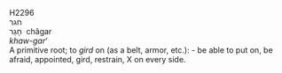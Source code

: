 H2296  
חגר  
חָגַר ‎ châgar  
*khaw-gar‘*  
A primitive root; to *gird* on (as a belt, armor, etc.): - be able to
put on, be afraid, appointed, gird, restrain, X on every side.  
